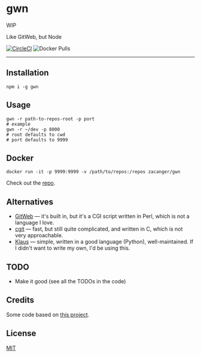 # gwn

WIP

Like GitWeb, but Node

[![CircleCI](https://circleci.com/gh/zacanger/gwn.svg?style=svg)](https://circleci.com/gh/zacanger/gwn) ![Docker Pulls](https://img.shields.io/docker/pulls/zacanger/gwn.svg)

--------

## Installation

`npm i -g gwn`

## Usage

```shell
gwn -r path-to-repos-root -p port
# example
gwn -r ~/dev -p 8000
# root defaults to cwd
# port defaults to 9999
```

## Docker

`docker run -it -p 9999:9999 -v /path/to/repos:/repos zacanger/gwn`

Check out the [repo](https://hub.docker.com/r/zacanger/gwn).

## Alternatives

* [GitWeb](https://git-scm.com/book/en/v2/Git-on-the-Server-GitWeb) — it's built
  in, but it's a CGI script written in Perl, which is not a language I love.
* [cgit](https://git.zx2c4.com/cgit/) — fast, but still quite complicated, and
  written in C, which is not very approachable.
* [Klaus](https://github.com/jonashaag/klaus) — simple, written in a good
  language (Python), well-maintained. If I didn't want to write my own, I'd be
  using this.

## TODO

* Make it good (see all the TODOs in the code)

## Credits

Some code based on [this project](https://github.com/timboudreau/gittattle).

## License

[MIT](./LICENSE.md)
